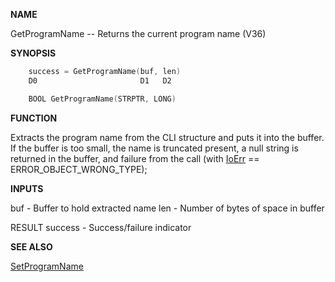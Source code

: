 
**NAME**

GetProgramName -- Returns the current program name (V36)

**SYNOPSIS**

```c
    success = GetProgramName(buf, len)
    D0                       D1   D2

    BOOL GetProgramName(STRPTR, LONG)

```
**FUNCTION**

Extracts the program name from the CLI structure and puts it
into the buffer.  If the buffer is too small, the name is truncated
present, a null string is returned in the buffer, and failure from
the call (with [IoErr](IoErr) == ERROR_OBJECT_WRONG_TYPE);

**INPUTS**

buf     - Buffer to hold extracted name
len     - Number of bytes of space in buffer

RESULT
success - Success/failure indicator

**SEE ALSO**

[SetProgramName](SetProgramName)
